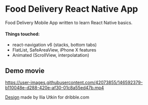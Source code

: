 # Food Delivery React Native App
Food Delivery Mobile App written to learn React Native basics.

#### Things touched:
- react-navigation v6 (stacks, bottom tabs)
- FlatList, SafeAreaView, iPhone X features
- Animated (ScrollView, interpolatation)

## Demo movie
https://user-images.githubusercontent.com/42073855/146592379-b110048e-d288-420e-af30-01c8a55ed47b.mp4


[Design](https://dribbble.com/shots/14527824) made by Ilia Utkin for dribble.com
